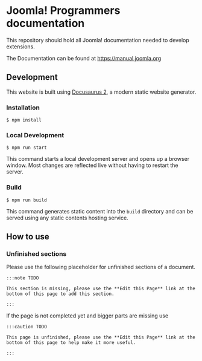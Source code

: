 # Joomla! Programmers documentation

This repository should hold all Joomla! documentation needed to develop extensions.

The Documentation can be found at https://manual.joomla.org

## Development

This website is built using [Docusaurus 2](https://docusaurus.io/), a modern static website generator.

### Installation

```
$ npm install
```

### Local Development

```
$ npm run start
```

This command starts a local development server and opens up a browser window. Most changes are reflected live without having to restart the server.

### Build

```
$ npm run build
```

This command generates static content into the `build` directory and can be served using any static contents hosting service.



## How to use

### Unfinished sections

Please use the following placeholder for unfinished sections of a document.

```
:::note TODO

This section is missing, please use the **Edit this Page** link at the bottom of this page to add this section.

:::
```

If the page is not completed yet and bigger parts are missing use

```
:::caution TODO

This page is unfinished, please use the **Edit this Page** link at the bottom of this page to help make it more useful.

:::
```
